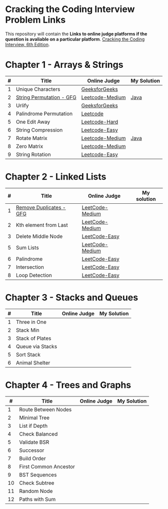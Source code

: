
# Cracking the Coding Interview Problem Links

This repository will contain the **Links to online judge platforms if the question is avaliable on a particular platform**. 
[Cracking the Coding Interview, 6th Edition](http://www.crackingthecodinginterview.com/).
# Chapter 1 - Arrays & Strings
| # | Title | Online Judge | My Solution |
|---| ----- | -------- | ----------|
|1|Unique Characters|[GeeksforGeeks](https://www.geeksforgeeks.org/determine-string-unique-characters/)||
|2|[String Permutation - GFG](https://www.geeksforgeeks.org/check-if-two-strings-are-permutation-of-each-other/)|[Leetcode-Medium](https://leetcode.com/problems/permutation-in-string/description/)|[Java](https://leetcode.com/problems/permutation-in-string/)|
|3|Urlify|[GeeksforGeeks](https://www.geeksforgeeks.org/urlify-given-string-replace-spaces/)||
|4|Palindrome Permutation|[Leetcode](https://leetcode.com/articles/palindrome-permutation/#solution)||
|5|One Edit Away|[Leetcode-Hard](https://leetcode.com/problems/edit-distance/description/)||
|6|String Compression|[Leetcode-Easy](https://leetcode.com/problems/string-compression/description/)||
|7|Rotate Matrix|[Leetcode-Medium](https://leetcode.com/problems/rotate-image/description/)|[Java](https://leetcode.com/problems/rotate-image/)|
|8|Zero Matrix|[Leetcode-Medium](https://leetcode.com/problems/set-matrix-zeroes/description/)||
|9|String Rotation|[Leetcode-Easy](https://leetcode.com/problems/rotate-string/description/)||

# Chapter 2 - Linked Lists
| # | Title | Online Judge | My solution |
|---| ----- | -------- | --------|
|1|[Remove Duplicates - GFG](https://www.geeksforgeeks.org/remove-duplicates-from-an-unsorted-linked-list/)|[LeetCode-Medium](https://leetcode.com/problems/remove-duplicates-from-sorted-list-ii/description/)||
|2|Kth element from Last|[LeetCode-Medium](https://leetcode.com/problems/remove-nth-node-from-end-of-list/description/)||
|3|Delete Middle Node|[LeetCode-Easy](https://leetcode.com/problems/delete-node-in-a-linked-list/description/)||
|5|Sum Lists|[LeetCode-Medium](https://leetcode.com/problems/add-two-numbers/description/)||
|6|Palindrome|[LeetCode-Easy](https://leetcode.com/problems/palindrome-linked-list/description/)||
|7|Intersection|[LeetCode-Easy](https://leetcode.com/problems/intersection-of-two-linked-lists/description/)||
|8|Loop Detection|[LeetCode-Easy](https://leetcode.com/problems/linked-list-cycle/description/)||

# Chapter 3 - Stacks and Queues 
| # | Title | Online Judge | My Solution |
|---| ----- | -------- | ----------|
| 1 |Three in One |||
| 2 |Stack Min |||
| 3 |Stack of Plates |||
| 4 |Queue via Stacks|||
| 5 |Sort Stack      |||
| 6 |Animal Shelter  |||

# Chapter 4 - Trees and Graphs
| # | Title | Online Judge | My Solution |
|---| ----- | -------- | ----------|
| 1 |Route Between Nodes |||
| 2 |Minimal Tree |||
| 3 |List if Depth |||
| 4 |Check Balanced |||
| 5 |Validate BSR |||
| 6 |Successor |||
| 7 |Build Order |||
| 8 |First Common Ancestor |||
| 9 |BST Sequences |||
| 10 |Check Subtree |||
| 11 |Random Node |||
| 12 |Paths with Sum |||










